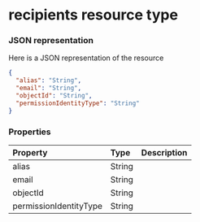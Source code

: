 # recipients resource type



### JSON representation

Here is a JSON representation of the resource

<!-- {
  "blockType": "resource",
  "optionalProperties": [

  ],
  "@odata.type": "microsoft.graph.recipients"
}-->

```json
{
  "alias": "String",
  "email": "String",
  "objectId": "String",
  "permissionIdentityType": "String"
}

```
### Properties
| Property	   | Type	|Description|
|:---------------|:--------|:----------|
|alias|String||
|email|String||
|objectId|String||
|permissionIdentityType|String||

<!-- uuid: 7ba86f29-5115-4043-913c-14826e0ca3c5
2015-10-14 23:39:40 UTC -->
<!-- {
  "type": "#page.annotation",
  "description": "recipients resource",
  "keywords": "",
  "section": "documentation",
  "tocPath": ""
}-->